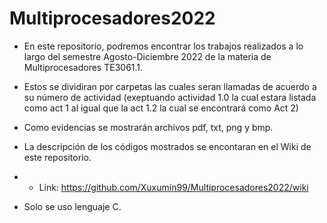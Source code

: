 # Multiprocesadores2022

- En este repositorio, podremos encontrar los trabajos realizados a lo largo del semestre Agosto-Diciembre 2022 de la materia de Multiprocesadores TE3061.1.
- Estos se dividiran por carpetas las cuales seran llamadas de acuerdo a su número de actividad (exeptuando actividad 1.0  la cual estara listada como act 1 al igual que la act 1.2 la cual se encontrará como Act 2)
- Como evidencias se  mostrarán archivos pdf, txt, png y bmp.
- La descripción de los códigos mostrados se encontaran en el Wiki de este repositorio. 
- - Link:
https://github.com/Xuxumin99/Multiprocesadores2022/wiki

- Solo se uso lenguaje C.
